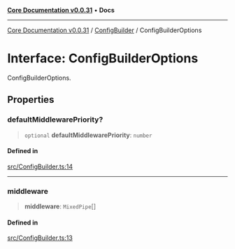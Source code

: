 [**Core Documentation v0.0.31**](../../README.md) • **Docs**

***

[Core Documentation v0.0.31](../../modules.md) / [ConfigBuilder](../README.md) / ConfigBuilderOptions

# Interface: ConfigBuilderOptions

ConfigBuilderOptions.

## Properties

### defaultMiddlewarePriority?

> `optional` **defaultMiddlewarePriority**: `number`

#### Defined in

[src/ConfigBuilder.ts:14](https://github.com/stonemjs/core/blob/c4dbb69a8c86aa6134b62f7d9cac7dabb444c749/src/ConfigBuilder.ts#L14)

***

### middleware

> **middleware**: `MixedPipe`[]

#### Defined in

[src/ConfigBuilder.ts:13](https://github.com/stonemjs/core/blob/c4dbb69a8c86aa6134b62f7d9cac7dabb444c749/src/ConfigBuilder.ts#L13)

